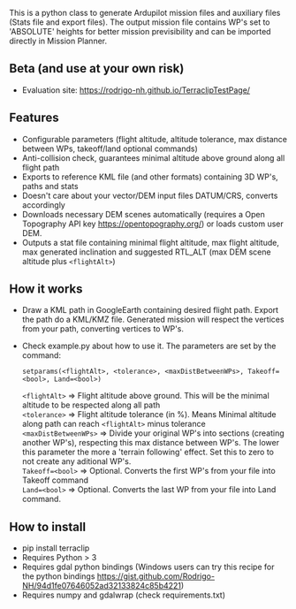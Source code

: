 This is a python class to generate Ardupilot mission files and auxiliary files (Stats file and export files). 
The output mission file contains WP's set to 'ABSOLUTE' heights for better mission previsibility and can be imported directly in Mission Planner.  

## Beta (and use at your own risk)
- Evaluation site: https://rodrigo-nh.github.io/TerraclipTestPage/
## Features
- Configurable parameters (flight altitude, altitude tolerance, max distance between WPs, takeoff/land optional commands)
- Anti-collision check, guarantees minimal altitude above ground along all flight path
- Exports to reference KML file (and other formats) containing 3D WP's, paths and stats
- Doesn't care about your vector/DEM input files DATUM/CRS, converts accordingly
- Downloads necessary DEM scenes automatically (requires a Open Topography API key https://opentopography.org/) or loads custom user DEM.
- Outputs a stat file containing minimal flight altitude, max flight altitude, max generated inclination and suggested RTL_ALT (max DEM scene altitude plus ```<flightAlt>```)
## How it works
- Draw a KML path in GoogleEarth containing desired flight path. Export the path do a KML/KMZ file. Generated mission will respect the vertices from your path, converting vertices to WP's.  
   
- Check example.py about how to use it. The parameters are set by the command:  
  
  ```setparams(<flightAlt>, <tolerance>, <maxDistBetweenWPs>, Takeoff=<bool>, Land=<bool>)```  
  
  ```<flightAlt>``` => Flight altitude above ground. This will be the minimal altitude to be respected along all path  
  ```<tolerance>``` => Flight altitude tolerance (in %). Means Minimal altitude along path can reach ```<flightAlt>``` minus tolerance  
  ```<maxDistBetweenWPs>``` => Divide your original WP's into sections (creating another WP's), respecting this max distance between WP's. The lower this parameter the more a 'terrain following' effect. Set this to zero to not create any aditional WP's.  
  ```Takeoff=<bool>``` => Optional. Converts the first WP's from your file into Takeoff command  
  ```Land=<bool>``` => Optional. Converts the last WP from your file into Land command.  
## How to install
- pip install terraclip
- Requires Python > 3
- Requires gdal python bindings (Windows users can try this recipe for the python bindings https://gist.github.com/Rodrigo-NH/94d1fe07646052ad32133824c85b4221)
- Requires numpy and gdalwrap (check requirements.txt)